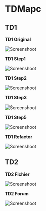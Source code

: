 # TDMapc

## TD1

__TD1 Original__

![Screenshoot](tdMAPC/app/src/main/java/td1/original/td1_original.png "PlantUML Td1_original")

__TD1 Step1__

![Screenshoot](tdMAPC/app/src/main/java/td1/step1/td1_step1.png "PlantUML Td1_step1")

__TD1 Step2__

![Screenshoot](tdMAPC/app/src/main/java/td1/step2/td1_step2.png "PlantUML Td1_step2")

__TD1 Step3__

![Screenshoot](tdMAPC/app/src/main/java/td1/step3/td1_step3.png "PlantUML Td1_step3")

__TD1 Step5__

![Screenshoot](tdMAPC/app/src/main/java/td1/step5/td1_step5.png "PlantUML Td1_step5")

__TD1 Refactor__

![Screenshoot](tdMAPC/app/src/main/java/td1/refactor/td1_refactor_ProfVersion.png "PlantUML Td1_refactor")


## TD2

__TD2 Fichier__

![Screenshoot](tdMAPC/app/src/main/java/td2/Fichier/TD2_Fichier.png "PlantUML Td2_Fichier")

__TD2 Forum__

![Screenshoot](tdMAPC/app/src/main/java/td2/Forum/TD2_Forum.png "PlantUML Td2_Forum")